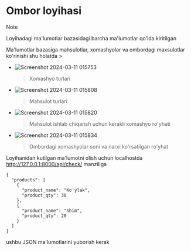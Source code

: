 # Ombor loyihasi

> [!NOTE]
> Loyihadagi ma'lumotlar bazasidagi barcha ma'lumotlar qo'lda kiritilgan

Ma'lumotlar bazasiga mahsulotlar, xomashyolar va ombordagi maxsulotlar ko'rinishi shu holatda > 
* ![Screenshot 2024-03-11 015753](https://github.com/muhandis-kh/warehouse/assets/77358564/17d024ff-2c72-4768-ab34-6225551ae7ad)
  > Xomashyo turlari
* ![Screenshot 2024-03-11 015808](https://github.com/muhandis-kh/warehouse/assets/77358564/c4c94583-36de-41d0-8a0f-187cec418cbe)
  > Mahsulot turlari
* ![Screenshot 2024-03-11 015820](https://github.com/muhandis-kh/warehouse/assets/77358564/0352c179-c31f-43c6-b28f-16ed463494a1)
  > Mahsulot ishlab chiqarish uchun kerakli xomashyo ro'yhati
* ![Screenshot 2024-03-11 015834](https://github.com/muhandis-kh/warehouse/assets/77358564/9d323502-c5b4-4ef1-bf4c-ae3116d8ce05)
  > Ombordagi xomashyolar soni va narxi ko'rsatilgan ro'yhat

Loyihanidan kutilgan ma'lumotni olish uchun localhostda http://127.0.0.1:8000/api/check/ manziliga 
  ```
  {
    "products": [
      {
        "product_name": "Ko'ylak",
        "product_qty": 30
      },
      {
        "product_name": "Shim",
        "product_qty": 20
      }
    ]
  }
  ```
ushbu JSON ma'lumotlarini yuborish kerak 
